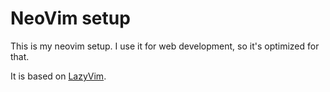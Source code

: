 # NeoVim setup

This is my neovim setup. I use it for web development, so it's optimized for that.

It is based on [LazyVim](https://www.lazyvim.org/).
